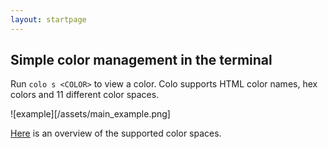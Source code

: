 ```yaml
---
layout: startpage
---
```


## Simple color management in the terminal

Run `colo s <COLOR>` to view a color. Colo supports HTML color names, hex colors and 11 different color spaces.

![example][/assets/main_example.png]

[Here](./color_spaces) is an overview of the supported color spaces.
